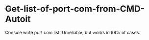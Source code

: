 # Get-list-of-port-com-from-CMD-Autoit
Console write port com list. Unreliable, but works in 98% of cases. 
